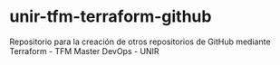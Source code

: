 # unir-tfm-terraform-github
Repositorio para la creación de otros repositorios de GitHub mediante Terraform - TFM Master DevOps - UNIR
